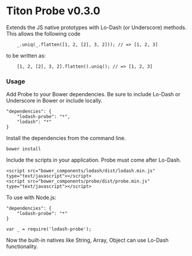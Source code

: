 # Titon Probe v0.3.0 #

Extends the JS native prototypes with Lo-Dash (or Underscore) methods. This allows the following code

```
    _.uniq(_.flatten([1, 2, [2], 3, 2])); // => [1, 2, 3]
```

to be written as:

```
    [1, 2, [2], 3, 2].flatten().uniq(); // => [1, 2, 3]
```


### Usage ###

Add Probe to your Bower dependencies. Be sure to include Lo-Dash or Underscore in Bower or include locally.

```
"dependencies": {
    "lodash-probe": "*",
    "lodash": "*"
}
```

Install the dependencies from the command line.

```
bower install
```

Include the scripts in your application. Probe must come after Lo-Dash.

```
<script src="bower_components/lodash/dist/lodash.min.js" type="text/javascript"></script>
<script src="bower_components/probe/dist/probe.min.js" type="text/javascript"></script>
```

To use with Node.js:

```
"dependencies": {
    "lodash-probe": "*"
}
```

```
var _ = require('lodash-probe');
```

Now the built-in natives like String, Array, Object can use Lo-Dash functionality.